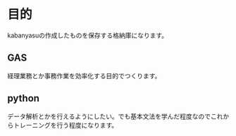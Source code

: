 # 目的
kabanyasuの作成したものを保存する格納庫になります。

## GAS
経理業務とか事務作業を効率化する目的でつくります。

## python
データ解析とかを行えるようにしたい。でも基本文法を学んだ程度なのでこれからトレーニングを行う程度になります。